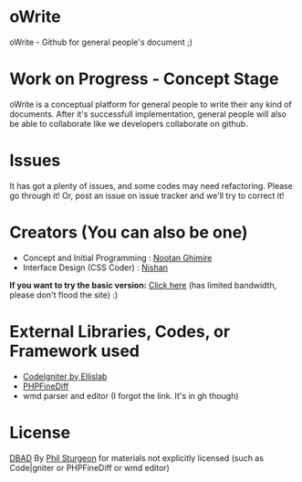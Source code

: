 oWrite
======

oWrite - Github for general people's document ;)

Work on Progress - Concept Stage
==========================

oWrite is a conceptual platform for general people to write their any kind of documents. After it's successfull
implementation, general people will also be able to collaborate like we developers collaborate on github. 


Issues
======

It has got a plenty of issues, and some codes may need refactoring. Please go through it!
Or, post an issue on issue tracker and we'll try to correct it!


Creators (You can also be one)
===========

 - Concept and Initial Programming : [Nootan Ghimire](http://nootanghimire.github.io) 
 - Interface Design (CSS Coder) : [Nishan](https://github.com/Nishan13)
 
**If you want to try the basic version:** [Click here](http://www.owrite.co.nf) (has limited bandwidth, please don't flood the site) :)

External Libraries, Codes, or Framework used
=============================

 - [CodeIgniter by Ellislab](https://github.com/EllisLab/CodeIgniter)
 - [PHPFineDiff](https://github.com/gorhill/PHP-FineDiff)
 - wmd parser and editor (I forgot the link. It's in gh though)


License
========

[DBAD](https://github.com/philsturgeon/dbad) By [Phil Sturgeon](https://github.com/philsturgeon) for materials not explicitly licensed (such as Code|gniter or PHPFineDiff or wmd editor)
